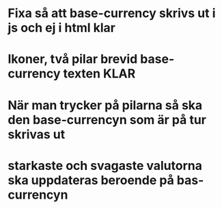 # Fixa så att base-currency skrivs ut i js och ej i html klar
# Ikoner, två pilar brevid base-currency texten KLAR
# När man trycker på pilarna så ska den base-currencyn som är på tur skrivas ut
# starkaste och svagaste valutorna ska uppdateras beroende på bas-currencyn 